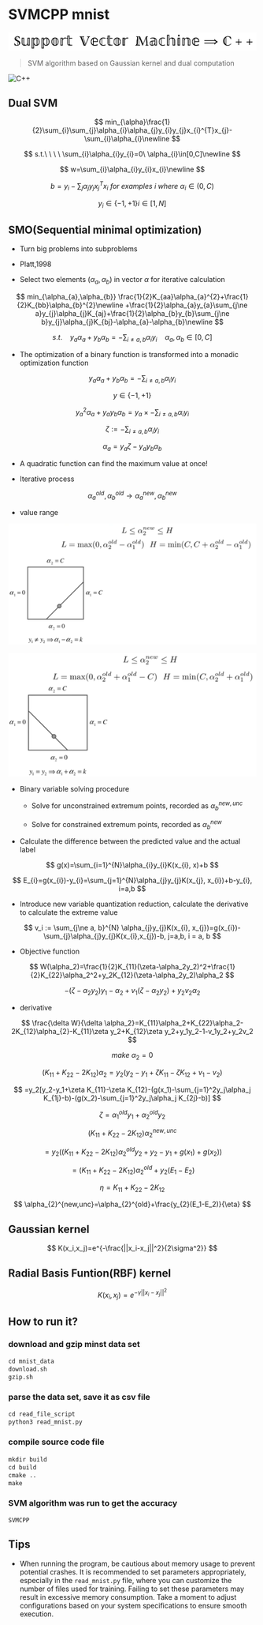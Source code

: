 # SVMCPP mnist

![](./static/SVMCPP.png)

> SVM algorithm based on Gaussian kernel and dual computation

![C++](https://img.shields.io/badge/SVM-C++-informational?style=flat-square&logo=cplusplus&logoColor=white&color=2bbc8a)


## Dual SVM


$$
min_{\alpha}\frac{1}{2}\sum_{i}\sum_{j}\alpha_{i}\alpha_{j}y_{i}y_{j}x_{i}^{T}x_{j}-\sum_{i}\alpha_{i}\newline
$$

$$
s.t.\ \ \ \ \sum_{i}\alpha_{i}y_{i}=0\ \alpha_{i}\in[0,C]\newline
$$

$$
w=\sum_{i}\alpha_{i}y_{i}x_{i}\newline
$$

$$
b=y_{i}-\sum_{j}\alpha_{j}y_{j}x_{j}^{T}x_{i}\ for\ examples\ i\ where\ \alpha_{i}\in(0,C)
$$

$$
y_i \in \{-1,+1\} i \in [1,N]
$$

## SMO(Sequential minimal optimization)

- Turn big problems into subproblems
- Platt,1998

- Select two elements $(\alpha_a, \alpha_b)$ in vector $\alpha$ for iterative calculation

$$
min_{\alpha_{a},\alpha_{b}} \frac{1}{2}K_{aa}\alpha_{a}^{2}+\frac{1}{2}K_{bb}\alpha_{b}^{2}\newline
+\frac{1}{2}\alpha_{a}y_{a}\sum_{j\ne a}y_{j}\alpha_{j}K_{aj}+\frac{1}{2}\alpha_{b}y_{b}\sum_{j\ne b}y_{j}\alpha_{j}K_{bj}-\alpha_{a}-\alpha_{b}\newline
$$

$$
s.t.\ \ \ \ y_{a}\alpha_{a}+y_{b}\alpha_{b}=-\sum_{i\ne a, b}\alpha_{i}y_{i}\ \ \ \ \alpha_{a}, \alpha_{b}\in[0,C]
$$

- The optimization of a binary function is transformed into a monadic optimization function

$$
y_{a}\alpha_{a}+y_{b}\alpha_{b}=-\sum_{i\ne a, b}\alpha_{i}y_{i}
$$

$$
y \in \{-1,+1\}
$$

$$
y_{a}^2\alpha_{a}+y_{a}y_{b}\alpha_{b}=y_{a} \times -\sum_{i\ne a, b}\alpha_{i}y_{i}
$$

$$
\zeta := -\sum_{i\ne a, b}\alpha_{i}y_{i}
$$

$$
\alpha_{a}=y_{a}\zeta-y_{a}y_{b}\alpha_{b}
$$

- A quadratic function can find the maximum value at once!

- Iterative process

$$
\alpha_{a}^{old},\alpha_{b}^{old} \rightarrow \alpha_{a}^{new},\alpha_{b}^{new}
$$

- value range

![value range1](./static/value%20range1.png)

![value range2](./static/value%20range2.png)

- Binary variable solving procedure

    - Solve for unconstrained extremum points, recorded as $\alpha_{b}^{new, unc}$

    - Solve for constrained extremum points, recorded as $\alpha_{b}^{new}$

- Calculate the difference between the predicted value and the actual label

$$
g(x)=\sum_{i=1}^{N}\alpha_{i}y_{i}K(x_{i}, x)+b
$$

$$
E_{i}=g(x_{i})-y_{i}=\sum_{j=1}^{N}\alpha_{j}y_{j}K(x_{j}, x_{i})+b-y_{i}, i=a,b
$$

- Introduce new variable quantization reduction, calculate the derivative to calculate the extreme value

$$
v_i := \sum_{j\ne a, b}^{N} \alpha_{j}y_{j}K(x_{i}, x_{j})=g(x_{i})-\sum_{j}\alpha_{j}y_{j}K(x_{i},x_{j})-b, j=a,b, i = a, b
$$

- Objective function

$$
W(\alpha_2)=\frac{1}{2}K_{11}(\zeta-\alpha_2y_2)^2+\frac{1}{2}K_{22}\alpha_2^2+y_2K_{12}(\zeta-\alpha_2y_2)\alpha_2
$$

$$
-(\zeta-\alpha_2y_2)y_1-\alpha_2+v_1(\zeta-\alpha_2y_2)+y_2v_2\alpha_2
$$

- derivative

$$
\frac{\delta W}{\delta \alpha_2}=K_{11}\alpha_2+K_{22}\alpha_2-2K_{12}\alpha_{2}-K_{11}\zeta y_2+K_{12}\zeta y_2+y_1y_2-1-v_1y_2+y_2v_2
$$

$$
make\ \alpha_{2}=0
$$

$$
(K_{11}+K_{22}-2K_{12})\alpha_2=y_2(y_2-y_1+\zeta K_{11}-\zeta K_{12}+v_1-v_2)
$$

$$
=y_2[y_2-y_1+\zeta K_{11}-\zeta K_{12}-(g(x_1)-\sum_{j=1}^2y_j\alpha_j K_{1j}-b)-(g(x_2)-\sum_{j=1}^2y_j\alpha_j K_{2j}-b)]
$$

$$
\zeta = \alpha_{1}^{old}y_{1}+\alpha_{2}^{old}y_{2}
$$

$$
(K_{11}+K_{22}-2K_{12})\alpha_2^{new,unc}
$$

$$
=y_2((K_{11}+K_{22}-2K_{12})\alpha_2^{old}y_2+y_2-y_1+g(x_1)+g(x_2))
$$

$$
=(K_{11}+K_{22}-2K_{12})\alpha_2^{old}+y_2({E_1-E_2})
$$

$$
\eta = K_{11}+K_{22}-2K_{12}
$$

$$
\alpha_{2}^{new,unc}=\alpha_{2}^{old}+\frac{y_{2}(E_1-E_2)}{\eta}
$$

## Gaussian kernel

$$
K(x_i,x_j)=e^{-\frac{||x_i-x_j||^2}{2\sigma^2}}
$$

## Radial Basis Funtion(RBF) kernel

$$
K(x_i,x_j)=e^{-\gamma||x_i-x_j||^2}
$$

## How to run it?

### download and gzip minst data set

```shell
cd mnist_data
download.sh
gzip.sh
```

### parse the data set, save it as csv file

```shell
cd read_file_script
python3 read_mnist.py
```

### compile source code file

```shell
mkdir build
cd build
cmake ..
make
```

### SVM algorithm was run to get the accuracy

```shell
SVMCPP
```
## Tips

- When running the program, be cautious about memory usage to prevent potential crashes. It is recommended to set parameters appropriately, especially in the `read_mnist.py` file, where you can customize the number of files used for training. Failing to set these parameters may result in excessive memory consumption. Take a moment to adjust configurations based on your system specifications to ensure smooth execution.
